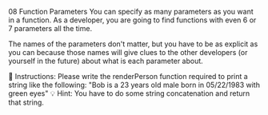 08 Function Parameters
You can specify as many parameters as you want in a function. As a developer, you are going to find functions with even 6 or 7 parameters all the time.

The names of the parameters don't matter, but you have to be as explicit as you can because those names will give clues to the other developers (or yourself in the future) about what is each parameter about.

📝 Instructions:
Please write the renderPerson function required to print a string like the following:
"Bob is a 23 years old male born in 05/22/1983 with green eyes"
💡 Hint:
You have to do some string concatenation and return that string.